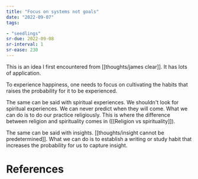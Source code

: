```yaml
---
title: "Focus on systems not goals"
date: "2022-09-07"
tags:

- "seedlings"
sr-due: 2022-09-08
sr-interval: 1
sr-ease: 230
---
```


This is an idea I first encountered from [[thoughts/james clear]]. It has lots of application.

To experience happiness, one needs to focus on cultivating the habits that raises the probability for it to be experienced.

The same can be said with spiritual experiences. We shouldn't look for spiritual experiences. We can never predict when they will come. What we can do is to do our practice religiously. This is where the difference between religion and spirituality comes in ([[Religion vs spirituality]]).

The same can be said with insights. [[thoughts/insight cannot be predetermined]]. What we can do is to establish a writing or study habit that increases the probability for us to capture insight.

# References